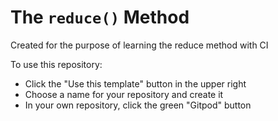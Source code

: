 # The `reduce()` Method

Created for the purpose of learning the reduce method with CI

To use this repository:

- Click the "Use this template" button in the upper right
- Choose a name for your repository and create it
- In your own repository, click the green "Gitpod" button
